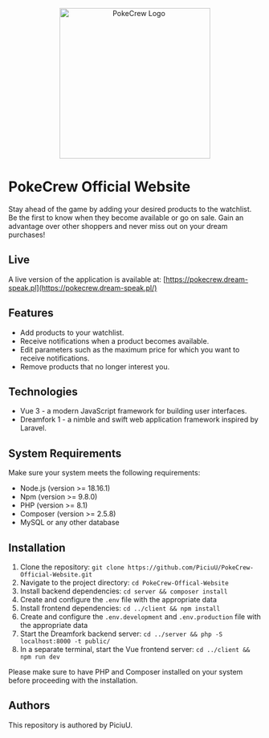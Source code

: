 <p align="center"><a href="https://pokecrew.dream-speak.pl/" target="_blank"><img src="https://raw.githubusercontent.com/PiciuU/PokeCrew-Official-Website/master/client/src/assets/images/logo.svg" width="300" alt="PokeCrew Logo"></a></p>

# PokeCrew Official Website

Stay ahead of the game by adding your desired products to the watchlist. Be the first to know when they become available or go on sale. Gain an advantage over other shoppers and never miss out on your dream purchases!

## Live

A live version of the application is available at: [https://pokecrew.dream-speak.pl](https://pokecrew.dream-speak.pl/)

## Features

- Add products to your watchlist.
- Receive notifications when a product becomes available.
- Edit parameters such as the maximum price for which you want to receive notifications.
- Remove products that no longer interest you.

## Technologies

- Vue 3 - a modern JavaScript framework for building user interfaces.
- Dreamfork 1 - a nimble and swift web application framework inspired by Laravel.

## System Requirements

Make sure your system meets the following requirements:

- Node.js (version >= 18.16.1)
- Npm (version >= 9.8.0)
- PHP (version >= 8.1)
- Composer (version >= 2.5.8)
- MySQL or any other database

## Installation

1. Clone the repository: `git clone https://github.com/PiciuU/PokeCrew-Official-Website.git`
2. Navigate to the project directory: `cd PokeCrew-Offical-Website`
3. Install backend dependencies: `cd server && composer install`
4. Create and configure the `.env` file with the appropriate data
5. Install frontend dependencies: `cd ../client && npm install`
6. Create and configure the `.env.development` and `.env.production` file with the appropriate data
7. Start the Dreamfork backend server: `cd ../server && php -S localhost:8000 -t public/`
8. In a separate terminal, start the Vue frontend server: `cd ../client && npm run dev`

Please make sure to have PHP and Composer installed on your system before proceeding with the installation.

## Authors

This repository is authored by PiciuU.





